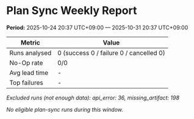 # Plan Sync Weekly Report

**Period:** 2025-10-24 20:37 UTC+09:00 — 2025-10-31 20:37 UTC+09:00

| Metric | Value |
| --- | --- |
| Runs analysed | 0 (success 0 / failure 0 / cancelled 0) |
| No-Op rate | 0/0 |
| Avg lead time | - |
| Top failures | - |

_Excluded runs (not enough data): api_error: 36, missing_artifact: 198_

_No eligible plan-sync runs during this window._
